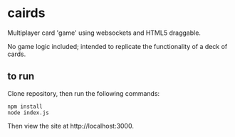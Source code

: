 # cairds

Multiplayer card 'game' using websockets and HTML5 draggable.

No game logic included; intended to replicate the functionality of a deck of cards.

## to run
Clone repository, then run the following commands:

```
npm install
node index.js
```

Then view the site at http://localhost:3000.
